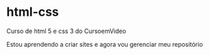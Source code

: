 # html-css
 Curso de html 5 e css 3 do CursoemVideo

Estou aprendendo a criar sites e agora vou gerenciar meu repositório
